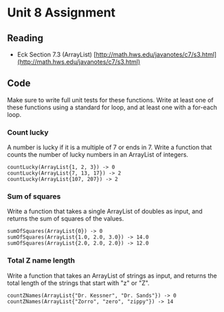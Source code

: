 # Unit 8 Assignment

## Reading

* Eck Section 7.3 (ArrayList)
[http://math.hws.edu/javanotes/c7/s3.html](http://math.hws.edu/javanotes/c7/s3.html)


## Code

Make sure to write full unit tests for these functions.  Write at least one of these
functions using a standard for loop, and at least one with a for-each loop.

### Count lucky

A number is lucky if it is a multiple of 7 or ends in 7.  Write a function that
counts the number of lucky numbers in an ArrayList of integers.

```
countLucky(ArrayList{1, 2, 3}) -> 0
countLucky(ArrayList{7, 13, 17}) -> 2    
countLucky(ArrayList{107, 207}) -> 2    
```

### Sum of squares

Write a function that takes a single ArrayList of doubles as input, and returns the
sum of squares of the values.

```
sumOfSquares(ArrayList{0}) -> 0
sumOfSquares(ArrayList{1.0, 2.0, 3.0}) -> 14.0
sumOfSquares(ArrayList{2.0, 2.0, 2.0}) -> 12.0
```

### Total Z name length

Write a function that takes an ArrayList of strings as input, and returns 
the total length of the strings that start with "z" or "Z".

```
countZNames(ArrayList{"Dr. Kessner", "Dr. Sands"}) -> 0
countZNames(ArrayList{"Zorro", "zero", "zippy"}) -> 14
```

